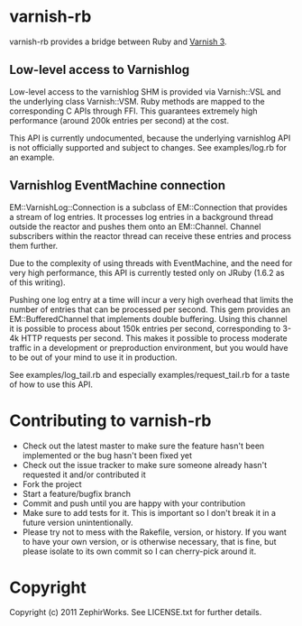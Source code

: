 varnish-rb
==========

varnish-rb provides a bridge between Ruby and [Varnish 3](http://varnish-cache.org/).


Low-level access to Varnishlog
------------------------------

Low-level access to the varnishlog SHM is provided via Varnish::VSL and the underlying class Varnish::VSM.
Ruby methods are mapped to the corresponding C APIs through FFI. This guarantees extremely high performance
(around 200k entries per second) at the cost.

This API is currently undocumented, because the underlying varnishlog API is not officially supported and
subject to changes. See examples/log.rb for an example.


Varnishlog EventMachine connection
----------------------------------

EM::VarnishLog::Connection is a subclass of EM::Connection that provides a stream of log entries. It processes
log entries in a background thread outside the reactor and pushes them onto an EM::Channel. Channel subscribers
within the reactor thread can receive these entries and process them further.

Due to the complexity of using threads with EventMachine, and the need for very high performance, this API is
currently tested only on JRuby (1.6.2 as of this writing).

Pushing one log entry at a time will incur a very high overhead that limits the number of entries that can be
processed per second. This gem provides an EM::BufferedChannel that implements double buffering. Using this channel
it is possible to process about 150k entries per second, corresponding to 3-4k HTTP requests per second. This
makes it possible to process moderate traffic in a development or preproduction environment, but you would have to
be out of your mind to use it in production.

See examples/log\_tail.rb and especially examples/request\_tail.rb for a taste of how to use this API.

Contributing to varnish-rb
==========================
 
* Check out the latest master to make sure the feature hasn't been implemented or the bug hasn't been fixed yet
* Check out the issue tracker to make sure someone already hasn't requested it and/or contributed it
* Fork the project
* Start a feature/bugfix branch
* Commit and push until you are happy with your contribution
* Make sure to add tests for it. This is important so I don't break it in a future version unintentionally.
* Please try not to mess with the Rakefile, version, or history. If you want to have your own version, or is otherwise necessary, that is fine, but please isolate to its own commit so I can cherry-pick around it.

Copyright
=========

Copyright (c) 2011 ZephirWorks. See LICENSE.txt for
further details.

